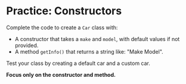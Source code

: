 # Practice: Constructors

Complete the code to create a `Car` class with:
- A constructor that takes a `make` and `model`, with default values if not provided.
- A method `getInfo()` that returns a string like: "Make Model".

Test your class by creating a default car and a custom car.

**Focus only on the constructor and method.**

